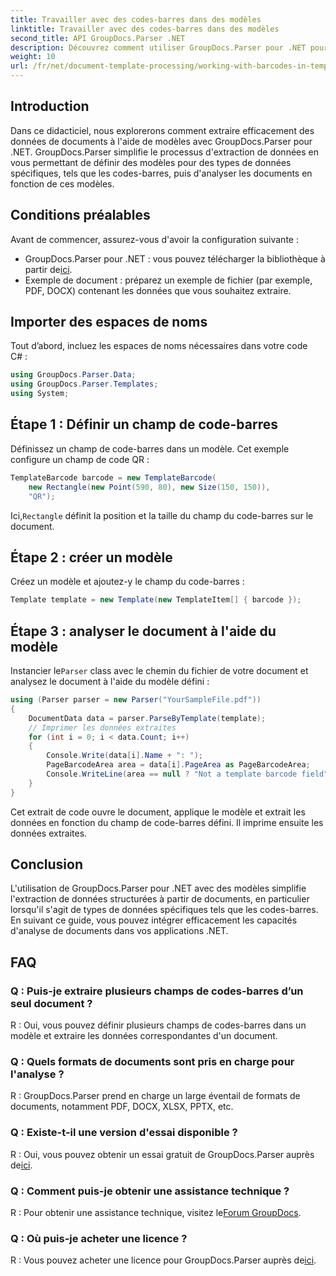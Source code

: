 ```yaml
---
title: Travailler avec des codes-barres dans des modèles
linktitle: Travailler avec des codes-barres dans des modèles
second_title: API GroupDocs.Parser .NET
description: Découvrez comment utiliser GroupDocs.Parser pour .NET pour extraire des données structurées de documents à l'aide de modèles. Simplifiez l'extraction de données avec des champs de codes-barres.
weight: 10
url: /fr/net/document-template-processing/working-with-barcodes-in-templates/
---
```

## Introduction
Dans ce didacticiel, nous explorerons comment extraire efficacement des données de documents à l'aide de modèles avec GroupDocs.Parser pour .NET. GroupDocs.Parser simplifie le processus d'extraction de données en vous permettant de définir des modèles pour des types de données spécifiques, tels que les codes-barres, puis d'analyser les documents en fonction de ces modèles.
## Conditions préalables
Avant de commencer, assurez-vous d'avoir la configuration suivante :
-  GroupDocs.Parser pour .NET : vous pouvez télécharger la bibliothèque à partir de[ici](https://releases.groupdocs.com/parser/net/).
- Exemple de document : préparez un exemple de fichier (par exemple, PDF, DOCX) contenant les données que vous souhaitez extraire.

## Importer des espaces de noms
Tout d’abord, incluez les espaces de noms nécessaires dans votre code C# :
```csharp
using GroupDocs.Parser.Data;
using GroupDocs.Parser.Templates;
using System;
```
## Étape 1 : Définir un champ de code-barres
Définissez un champ de code-barres dans un modèle. Cet exemple configure un champ de code QR :
```csharp
TemplateBarcode barcode = new TemplateBarcode(
    new Rectangle(new Point(590, 80), new Size(150, 150)),
    "QR");
```
 Ici,`Rectangle` définit la position et la taille du champ du code-barres sur le document.
## Étape 2 : créer un modèle
Créez un modèle et ajoutez-y le champ du code-barres :
```csharp
Template template = new Template(new TemplateItem[] { barcode });
```
## Étape 3 : analyser le document à l'aide du modèle
 Instancier le`Parser` class avec le chemin du fichier de votre document et analysez le document à l'aide du modèle défini :
```csharp
using (Parser parser = new Parser("YourSampleFile.pdf"))
{
    DocumentData data = parser.ParseByTemplate(template);
    // Imprimer les données extraites
    for (int i = 0; i < data.Count; i++)
    {
        Console.Write(data[i].Name + ": ");
        PageBarcodeArea area = data[i].PageArea as PageBarcodeArea;
        Console.WriteLine(area == null ? "Not a template barcode field" : area.Value);
    }
}
```
Cet extrait de code ouvre le document, applique le modèle et extrait les données en fonction du champ de code-barres défini. Il imprime ensuite les données extraites.

## Conclusion
L'utilisation de GroupDocs.Parser pour .NET avec des modèles simplifie l'extraction de données structurées à partir de documents, en particulier lorsqu'il s'agit de types de données spécifiques tels que les codes-barres. En suivant ce guide, vous pouvez intégrer efficacement les capacités d'analyse de documents dans vos applications .NET.

## FAQ
### Q : Puis-je extraire plusieurs champs de codes-barres d’un seul document ?
R : Oui, vous pouvez définir plusieurs champs de codes-barres dans un modèle et extraire les données correspondantes d'un document.
### Q : Quels formats de documents sont pris en charge pour l'analyse ?
R : GroupDocs.Parser prend en charge un large éventail de formats de documents, notamment PDF, DOCX, XLSX, PPTX, etc.
### Q : Existe-t-il une version d'essai disponible ?
 R : Oui, vous pouvez obtenir un essai gratuit de GroupDocs.Parser auprès de[ici](https://releases.groupdocs.com/).
### Q : Comment puis-je obtenir une assistance technique ?
 R : Pour obtenir une assistance technique, visitez le[Forum GroupDocs](https://forum.groupdocs.com/c/parser/17).
### Q : Où puis-je acheter une licence ?
 R : Vous pouvez acheter une licence pour GroupDocs.Parser auprès de[ici](https://purchase.groupdocs.com/buy).